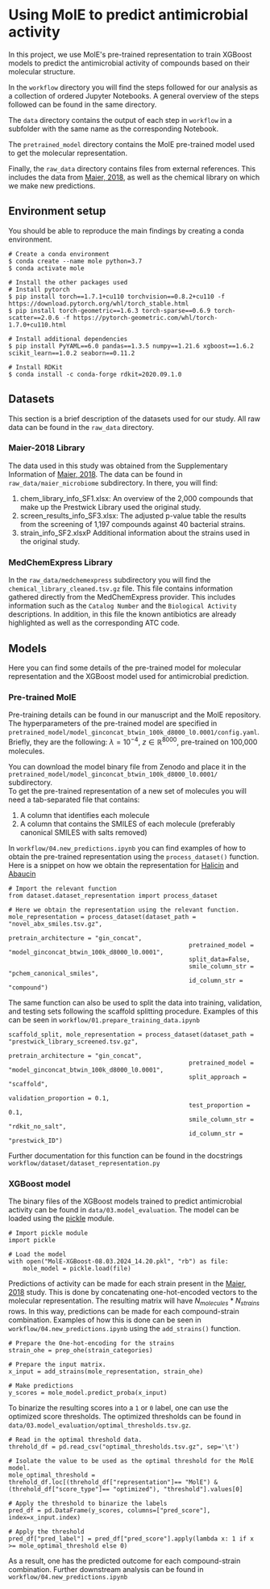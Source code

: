 # Using MolE to predict antimicrobial activity  

In this project, we use MolE's pre-trained representation to train XGBoost models to predict the antimicrobial activity of compounds based on their molecular structure.  

In the `workflow` directory you will find the steps followed for our analysis as a collection of ordered Jupyter Notebooks. A general overview of the steps followed can be found in the same directory.

The `data` directory contains the output of each step in `workflow` in a subfolder with the same name as the corresponding Notebook.   

The `pretrained_model` directory contains the MolE pre-trained model used to get the molecular representation.  

Finally, the `raw_data` directory contains files from external references. This includes the data from [Maier, 2018](https://www.nature.com/articles/nature25979#Abs1), as well as the chemical library on which we make new predictions. 

## Environment setup  
You should be able to reproduce the main findings by creating a conda environment.  

```
# Create a conda environment
$ conda create --name mole python=3.7
$ conda activate mole

# Install the other packages used
# Install pytorch
$ pip install torch==1.7.1+cu110 torchvision==0.8.2+cu110 -f https://download.pytorch.org/whl/torch_stable.html
$ pip install torch-geometric==1.6.3 torch-sparse==0.6.9 torch-scatter==2.0.6 -f https://pytorch-geometric.com/whl/torch-1.7.0+cu110.html

# Install additional dependencies
$ pip install PyYAML==6.0 pandas==1.3.5 numpy==1.21.6 xgboost==1.6.2 scikit_learn==1.0.2 seaborn==0.11.2

# Install RDKit
$ conda install -c conda-forge rdkit=2020.09.1.0
```

## Datasets
This section is a brief description of the datasets used for our study. All raw data can be found in the `raw_data` directory.

### Maier-2018 Library

The data used in this study was obtained from the Supplementary Information of [Maier, 2018](https://www.nature.com/articles/nature25979#Abs1). The data can be found in `raw_data/maier_microbiome` subdirectory. In there, you will find:  

1. chem_library_info_SF1.xlsx: An overview of the 2,000 compounds that make up the Prestwick Library used the original study.
2. screen_results_info_SF3.xlsx: The adjusted p-value table the results from the screening of 1,197 compounds against 40 bacterial strains.
3. strain_info_SF2.xlsxP Additional information about the strains used in the original study.

### MedChemExpress Library
In the `raw_data/medchemexpress` subdirectory you will find the `chemical_library_cleaned.tsv.gz` file. This file contains information gathered directly from the MedChemExpress provider. This includes information such as the `Catalog Number` and the `Biological Activity` descriptions. In addition, in this file the known antibiotics are already highlighted as well as the corresponding ATC code.


## Models  
Here you can find some details of the pre-trained model for molecular representation and the XGBoost model used for antimicrobial prediction.

### Pre-trained MolE
Pre-training details can be found in our manuscript and the MolE repository. The hyperparameters of the pre-trained model are specified in `pretrained_model/model_ginconcat_btwin_100k_d8000_l0.0001/config.yaml`. Briefly, they are the following: $\lambda = 10^{-4} \text{,  } z \in \mathbb{R}^{8000}$, pre-trained on 100,000 molecules.   

You can download the model binary file from Zenodo and place it in the `pretrained_model/model_ginconcat_btwin_100k_d8000_l0.0001/` subdirectory.  
To get the pre-trained representation of a new set of molecules you will need a tab-separated file that contains:  

1. A column that identifies each molecule
2. A column that contains the SMILES of each molecule (preferably canonical SMILES with salts removed)

In `workflow/04.new_predictions.ipynb` you can find examples of how to obtain the pre-trained representation using the `process_dataset()` function. Here is a snippet on how we obtain the representation for [Halicin](https://www.sciencedirect.com/science/article/pii/S0092867420301021) and [Abaucin](https://www.nature.com/articles/s41589-023-01349-8)

```
# Import the relevant function
from dataset.dataset_representation import process_dataset

# Here we obtain the representation using the relevant function.
mole_representation = process_dataset(dataset_path = "novel_abx_smiles.tsv.gz", 
                                                  pretrain_architecture = "gin_concat", 
                                                  pretrained_model = "model_ginconcat_btwin_100k_d8000_l0.0001", 
                                                  split_data=False,
                                                  smile_column_str = "pchem_canonical_smiles", 
                                                  id_column_str = "compound")
```

The same function can also be used to split the data into training, validation, and testing sets following the scaffold splitting procedure. Examples of this can be seen in `workflow/01.prepare_training_data.ipynb`

```
scaffold_split, mole_representation = process_dataset(dataset_path = "prestwick_library_screened.tsv.gz", 
                                                  pretrain_architecture = "gin_concat", 
                                                  pretrained_model = "model_ginconcat_btwin_100k_d8000_l0.0001", 
                                                  split_approach = "scaffold", 
                                                  validation_proportion = 0.1, 
                                                  test_proportion = 0.1, 
                                                  smile_column_str = "rdkit_no_salt", 
                                                  id_column_str = "prestwick_ID")
```
Further documentation for this function can be found in the docstrings `workflow/dataset/dataset_representation.py`

### XGBoost model

The binary files of the XGBoost models trained to predict antimicrobial activity can be found in `data/03.model_evaluation`. The model can be loaded using the [pickle](https://docs.python.org/3/library/pickle.html) module. 

```
# Import pickle module
import pickle

# Load the model
with open("MolE-XGBoost-08.03.2024_14.20.pkl", "rb") as file:
    mole_model = pickle.load(file)
```

Predictions of activity can be made for each strain present in the [Maier, 2018](https://www.nature.com/articles/nature25979#Abs1) study. This is done by concatenating one-hot-encoded vectors to the molecular representation. The resulting matrix will have $N_{molecules} * N_{strains}$ rows. In this way, predictions can be made for each compound-strain combination. Examples of how this is done can be seen in `workflow/04.new_predictions.ipynb` using the `add_strains()` function.  

```
# Prepare the One-hot-encoding for the strains
strain_ohe = prep_ohe(strain_categories)

# Prepare the input matrix. 
x_input = add_strains(mole_representation, strain_ohe)

# Make predictions
y_scores = mole_model.predict_proba(x_input)
```

To binarize the resulting scores into a `1` or `0` label, one can use the optimized score thresholds. The optimized thresholds can be found in `data/03.model_evaluation/optimal_thresholds.tsv.gz`.

```
# Read in the optimal threshold data.
threhold_df = pd.read_csv("optimal_thresholds.tsv.gz", sep='\t')

# Isolate the value to be used as the optimal threshold for the MolE model.
mole_optimal_threshold = threhold_df.loc[(threhold_df["representation"]== "MolE") & (threhold_df["score_type"]== "optimized"), "threshold"].values[0]

# Apply the threshold to binarize the labels
pred_df = pd.DataFrame(y_scores, columns=["pred_score"], index=x_input.index)

# Apply the threshold
pred_df["pred_label"] = pred_df["pred_score"].apply(lambda x: 1 if x >= mole_optimal_threshold else 0)
```

As a result, one has the predicted outcome for each compound-strain combination. Further downstream analysis can be found in `workflow/04.new_predictions.ipynb`



